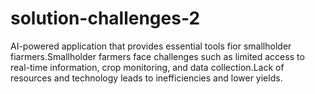 # solution-challenges-2
AI-powered application that provides essential tools fior smallholder fiarmers.Smallholder farmers face challenges such as limited access to real-time information, crop monitoring, and data collection.Lack of resources and technology leads to inefficiencies and lower yields.
